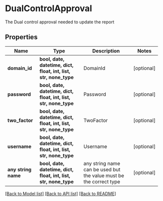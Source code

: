 # DualControlApproval

The Dual control approval needed to update the report

## Properties
Name | Type | Description | Notes
------------ | ------------- | ------------- | -------------
**domain_id** | **bool, date, datetime, dict, float, int, list, str, none_type** | DomainId | [optional] 
**password** | **bool, date, datetime, dict, float, int, list, str, none_type** | Password | [optional] 
**two_factor** | **bool, date, datetime, dict, float, int, list, str, none_type** | TwoFactor | [optional] 
**username** | **bool, date, datetime, dict, float, int, list, str, none_type** | Username | [optional] 
**any string name** | **bool, date, datetime, dict, float, int, list, str, none_type** | any string name can be used but the value must be the correct type | [optional]

[[Back to Model list]](../README.md#documentation-for-models) [[Back to API list]](../README.md#documentation-for-api-endpoints) [[Back to README]](../README.md)


